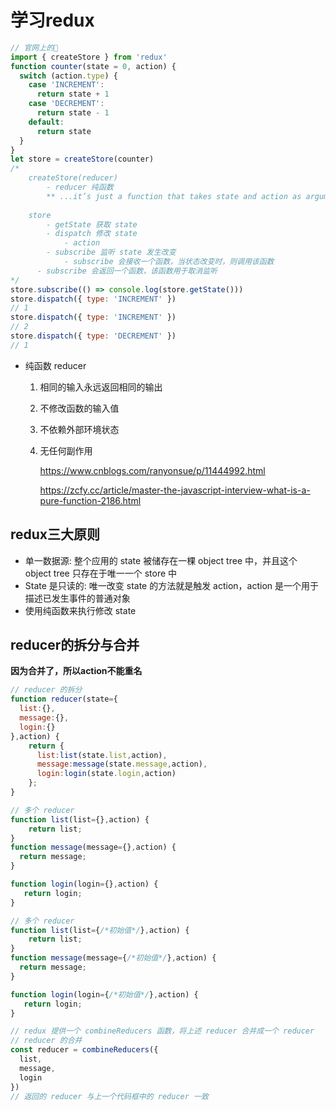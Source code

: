 # 学习redux

```js
// 官网上的🌰
import { createStore } from 'redux'
function counter(state = 0, action) {
  switch (action.type) {
    case 'INCREMENT':
      return state + 1
    case 'DECREMENT':
      return state - 1
    default:
      return state
  }
}
let store = createStore(counter)
/*
	createStore(reducer)
		- reducer 纯函数
		** ...it’s just a function that takes state and action as arguments, and returns the next state of the app. **
		
	store
		- getState 获取 state
		- dispatch 修改 state
			- action
		- subscribe 监听 state 发生改变
			- subscribe 会接收一个函数，当状态改变时，则调用该函数
      - subscribe 会返回一个函数，该函数用于取消监听
*/
store.subscribe(() => console.log(store.getState()))
store.dispatch({ type: 'INCREMENT' })
// 1
store.dispatch({ type: 'INCREMENT' })
// 2
store.dispatch({ type: 'DECREMENT' })
// 1
```

- 纯函数 reducer

  1. 相同的输入永远返回相同的输出

  2. 不修改函数的输入值

  3. 不依赖外部环境状态

  4. 无任何副作用

      https://www.cnblogs.com/ranyonsue/p/11444992.html 

      https://zcfy.cc/article/master-the-javascript-interview-what-is-a-pure-function-2186.html

  

## redux三大原则

- 单一数据源: 整个应用的 state 被储存在一棵 object tree 中，并且这个 object tree 只存在于唯一一个 store 中
- State 是只读的: 唯一改变 state 的方法就是触发 action，action 是一个用于描述已发生事件的普通对象
-  使用纯函数来执行修改 state        

## reducer的拆分与合并

**因为合并了，所以action不能重名**

```js
// reducer 的拆分
function reducer(state={
  list:{},
  message:{},
  login:{}
},action) {
    return {
      list:list(state.list,action),
      message:message(state.message,action),
      login:login(state.login,action)
    };
}

// 多个 reducer
function list(list={},action) {
    return list;
}
function message(message={},action) {
  return message;
}

function login(login={},action) {
   return login; 
}
```

```js
// 多个 reducer
function list(list={/*初始值*/},action) {
    return list;
}
function message(message={/*初始值*/},action) {
  return message;
}

function login(login={/*初始值*/},action) {
   return login; 
}

// redux 提供一个 combineReducers 函数，将上述 reducer 合并成一个 reducer
// reducer 的合并
const reducer = combineReducers({
  list,
  message,
  login
})
// 返回的 reducer 与上一个代码框中的 reducer 一致
```

